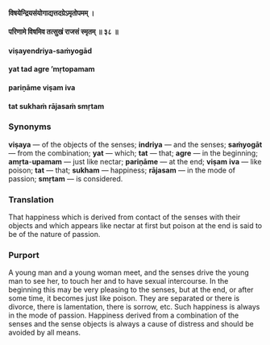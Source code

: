 #### विषयेन्द्रियसंयोगाद्यत्तदग्रेऽमृतोपमम् ।
#### परिणामे विषमिव तत्सुखं राजसं स्मृतम् ॥ ३८ ॥

#### viṣayendriya-saṁyogād
#### yat tad agre ’mṛtopamam
#### pariṇāme viṣam iva
#### tat sukhaṁ rājasaṁ smṛtam

### Synonyms

**viṣaya** — of the objects of the senses; **indriya** — and the senses; **saṁyogāt** — from the combination; **yat** — which; **tat** — that; **agre** — in the beginning; **amṛta**-**upamam** — just like nectar; **pariṇāme** — at the end; **viṣam** **iva** — like poison; **tat** — that; **sukham** — happiness; **rājasam** — in the mode of passion; **smṛtam** — is considered.

### Translation

That happiness which is derived from contact of the senses with their objects and which appears like nectar at first but poison at the end is said to be of the nature of passion.

### Purport

A young man and a young woman meet, and the senses drive the young man to see her, to touch her and to have sexual intercourse. In the beginning this may be very pleasing to the senses, but at the end, or after some time, it becomes just like poison. They are separated or there is divorce, there is lamentation, there is sorrow, etc. Such happiness is always in the mode of passion. Happiness derived from a combination of the senses and the sense objects is always a cause of distress and should be avoided by all means.